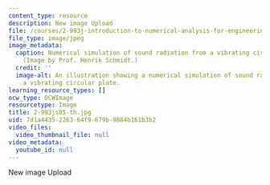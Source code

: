 ```yaml
---
content_type: resource
description: New image Upload
file: /courses/2-993j-introduction-to-numerical-analysis-for-engineering-13-002j-spring-2005/7d1a4435226364f9679b9884b161b3b2_2-993js05-th.jpg
file_type: image/jpeg
image_metadata:
  caption: Numerical simulation of sound radiation from a vibrating circular plate.
    (Image by Prof. Henrik Schmidt.)
  credit: ''
  image-alt: An illustration showing a numerical simulation of sound radiation from
    a vibrating circular plate.
learning_resource_types: []
ocw_type: OCWImage
resourcetype: Image
title: 2-993js05-th.jpg
uid: 7d1a4435-2263-64f9-679b-9884b161b3b2
video_files:
  video_thumbnail_file: null
video_metadata:
  youtube_id: null
---
```

New image Upload

